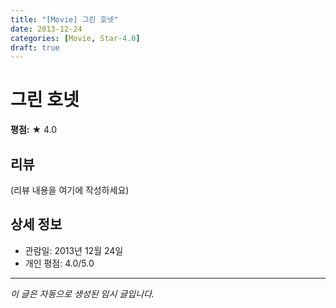 ```yaml
---
title: "[Movie] 그린 호넷"
date: 2013-12-24
categories: [Movie, Star-4.0]
draft: true
---
```


# 그린 호넷

**평점:** ★ 4.0

## 리뷰

(리뷰 내용을 여기에 작성하세요)

## 상세 정보

- 관람일: 2013년 12월 24일
- 개인 평점: 4.0/5.0

---

*이 글은 자동으로 생성된 임시 글입니다.*
